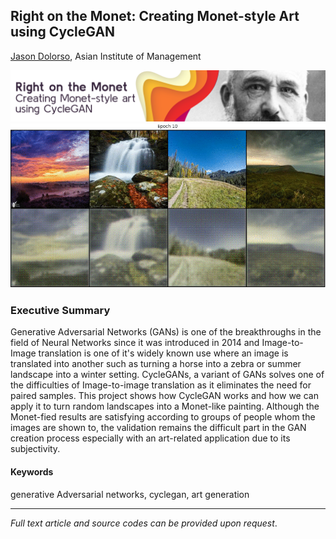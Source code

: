 ## Right on the Monet: Creating Monet-style Art using CycleGAN

[Jason Dolorso](https://www.linkedin.com/in/jasondolorso/), 
Asian Institute of Management

[<img src="../images/Monet2.png"/>](https://raw.githubusercontent.com/jasondolorso/jasondolorso.github.io/master/images/Monet2.png)
[<img src="../images/Monet.gif"/>](https://raw.githubusercontent.com/jasondolorso/jasondolorso.github.io/master/images/Monet.gif)

### Executive Summary

Generative Adversarial Networks (GANs) is one of the breakthroughs in the field of Neural Networks since it was introduced in 2014 and Image-to-Image translation is one of it's widely known use where an image is translated into another such as turning a horse into a zebra or summer landscape into a winter setting. CycleGANs, a variant of GANs solves one of the difficulties of Image-to-image translation as it eliminates the need for paired samples. This project shows how CycleGAN works and how we can apply it to turn random landscapes into a Monet-like painting. Although the Monet-fied results are satisfying according to groups of people whom the images are shown to, the validation remains the difficult part in the GAN creation process especially with an art-related application due to its subjectivity.


#### Keywords

generative Adversarial networks, cyclegan, art generation


---
*Full text article and source codes can be provided upon request*.


